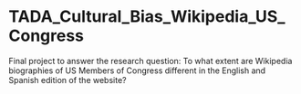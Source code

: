 # TADA_Cultural_Bias_Wikipedia_US_Congress
Final project to answer the research question: To what extent are Wikipedia biographies of US Members of Congress different in the English and Spanish edition of the website?
